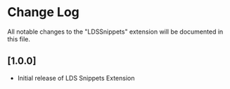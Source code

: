 # Change Log
All notable changes to the "LDSSnippets" extension will be documented in this file.


## [1.0.0]
- Initial release of LDS Snippets Extension